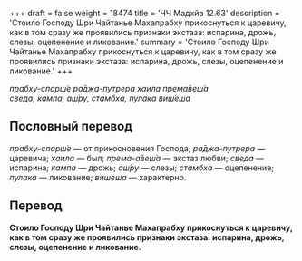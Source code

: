 +++
draft = false
weight = 18474
title = 'ЧЧ Мадхйа 12.63'
description = 'Стоило Господу Шри Чайтанье Махапрабху прикоснуться к царевичу, как в том сразу же проявились признаки экстаза: испарина, дрожь, слезы, оцепенение и ликование.'
summary = 'Стоило Господу Шри Чайтанье Махапрабху прикоснуться к царевичу, как в том сразу же проявились признаки экстаза: испарина, дрожь, слезы, оцепенение и ликование.'
+++

_прабху-спарш́е ра̄джа-путрера хаила према̄веш́а  
сведа, кампа, аш́ру, стамбха, пулака виш́еша_

## Пословный перевод

_прабху_\-_спарш́е_ — от прикосновения Господа; _ра̄джа_\-_путрера_ — царевича; _хаила_ — был; _према_\-_а̄веш́а_ — экстаз любви; _сведа_ — испарина; _кампа_ — дрожь; _аш́ру_ — слезы; _стамбха_ — оцепенение; _пулака_ — ликование; _виш́еша_ — характерно.

## Перевод

**Стоило Господу Шри Чайтанье Махапрабху прикоснуться к царевичу, как в том сразу же проявились признаки экстаза: испарина, дрожь, слезы, оцепенение и ликование.**
